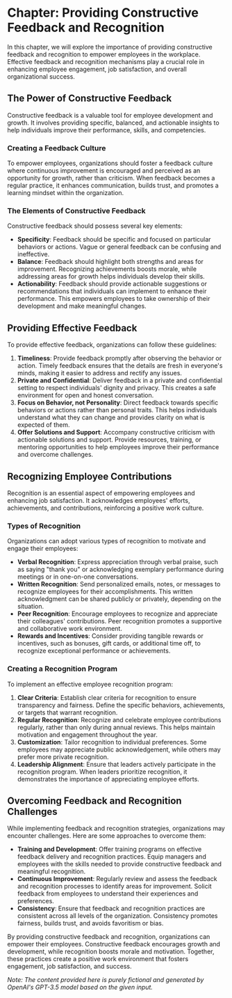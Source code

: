 Chapter: Providing Constructive Feedback and Recognition
========================================================

In this chapter, we will explore the importance of providing constructive feedback and recognition to empower employees in the workplace. Effective feedback and recognition mechanisms play a crucial role in enhancing employee engagement, job satisfaction, and overall organizational success.

**The Power of Constructive Feedback**
--------------------------------------

Constructive feedback is a valuable tool for employee development and growth. It involves providing specific, balanced, and actionable insights to help individuals improve their performance, skills, and competencies.

### **Creating a Feedback Culture**

To empower employees, organizations should foster a feedback culture where continuous improvement is encouraged and perceived as an opportunity for growth, rather than criticism. When feedback becomes a regular practice, it enhances communication, builds trust, and promotes a learning mindset within the organization.

### **The Elements of Constructive Feedback**

Constructive feedback should possess several key elements:

* **Specificity**: Feedback should be specific and focused on particular behaviors or actions. Vague or general feedback can be confusing and ineffective.
* **Balance**: Feedback should highlight both strengths and areas for improvement. Recognizing achievements boosts morale, while addressing areas for growth helps individuals develop their skills.
* **Actionability**: Feedback should provide actionable suggestions or recommendations that individuals can implement to enhance their performance. This empowers employees to take ownership of their development and make meaningful changes.

**Providing Effective Feedback**
--------------------------------

To provide effective feedback, organizations can follow these guidelines:

1. **Timeliness**: Provide feedback promptly after observing the behavior or action. Timely feedback ensures that the details are fresh in everyone's minds, making it easier to address and rectify any issues.
2. **Private and Confidential**: Deliver feedback in a private and confidential setting to respect individuals' dignity and privacy. This creates a safe environment for open and honest conversation.
3. **Focus on Behavior, not Personality**: Direct feedback towards specific behaviors or actions rather than personal traits. This helps individuals understand what they can change and provides clarity on what is expected of them.
4. **Offer Solutions and Support**: Accompany constructive criticism with actionable solutions and support. Provide resources, training, or mentoring opportunities to help employees improve their performance and overcome challenges.

**Recognizing Employee Contributions**
--------------------------------------

Recognition is an essential aspect of empowering employees and enhancing job satisfaction. It acknowledges employees' efforts, achievements, and contributions, reinforcing a positive work culture.

### **Types of Recognition**

Organizations can adopt various types of recognition to motivate and engage their employees:

* **Verbal Recognition**: Express appreciation through verbal praise, such as saying "thank you" or acknowledging exemplary performance during meetings or in one-on-one conversations.
* **Written Recognition**: Send personalized emails, notes, or messages to recognize employees for their accomplishments. This written acknowledgment can be shared publicly or privately, depending on the situation.
* **Peer Recognition**: Encourage employees to recognize and appreciate their colleagues' contributions. Peer recognition promotes a supportive and collaborative work environment.
* **Rewards and Incentives**: Consider providing tangible rewards or incentives, such as bonuses, gift cards, or additional time off, to recognize exceptional performance or achievements.

### **Creating a Recognition Program**

To implement an effective employee recognition program:

1. **Clear Criteria**: Establish clear criteria for recognition to ensure transparency and fairness. Define the specific behaviors, achievements, or targets that warrant recognition.
2. **Regular Recognition**: Recognize and celebrate employee contributions regularly, rather than only during annual reviews. This helps maintain motivation and engagement throughout the year.
3. **Customization**: Tailor recognition to individual preferences. Some employees may appreciate public acknowledgement, while others may prefer more private recognition.
4. **Leadership Alignment**: Ensure that leaders actively participate in the recognition program. When leaders prioritize recognition, it demonstrates the importance of appreciating employee efforts.

**Overcoming Feedback and Recognition Challenges**
--------------------------------------------------

While implementing feedback and recognition strategies, organizations may encounter challenges. Here are some approaches to overcome them:

* **Training and Development**: Offer training programs on effective feedback delivery and recognition practices. Equip managers and employees with the skills needed to provide constructive feedback and meaningful recognition.
* **Continuous Improvement**: Regularly review and assess the feedback and recognition processes to identify areas for improvement. Solicit feedback from employees to understand their experiences and preferences.
* **Consistency**: Ensure that feedback and recognition practices are consistent across all levels of the organization. Consistency promotes fairness, builds trust, and avoids favoritism or bias.

By providing constructive feedback and recognition, organizations can empower their employees. Constructive feedback encourages growth and development, while recognition boosts morale and motivation. Together, these practices create a positive work environment that fosters engagement, job satisfaction, and success.

*Note: The content provided here is purely fictional and generated by OpenAI's GPT-3.5 model based on the given input.*
